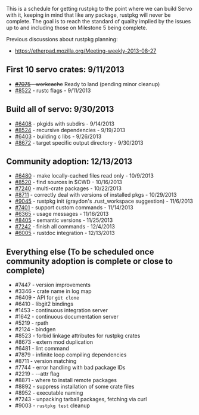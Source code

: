 This is a schedule for getting rustpkg to the point where we can build Servo with it, keeping in mind that like any package, rustpkg will never be complete. The goal is to reach the standard of quality implied by the issues up to and including those on Milestone 5 being complete.

Previous discussions about rustpkg planning:
* https://etherpad.mozilla.org/Meeting-weekly-2013-08-27

## First 10 servo crates: 9/11/2013
 * ~~[#7075](https://github.com/mozilla/rust/issues/7075) - workcache~~ Ready to land (pending minor cleanup)
 * [#8522](https://github.com/mozilla/rust/issues/8522) - rustc flags - 9/11/2013

## Build all of servo: 9/30/2013
 * [#6408](https://github.com/mozilla/rust/issues/6408) - pkgids with subdirs - 9/14/2013                 
 * [#8524](https://github.com/mozilla/rust/issues/8524) - recursive dependencies - 9/19/2013              
 * [#6403](https://github.com/mozilla/rust/issues/6403) - building c libs - 9/26/2013                     
 * [#8672](https://github.com/mozilla/rust/issues/8672) - target specific output directory - 9/30/2013   

## Community adoption: 12/13/2013
 * [#6480](https://github.com/mozilla/rust/issues/6480) - make locally-cached files read only - 10/9/2013
 * [#8520](https://github.com/mozilla/rust/issues/8520) - find sources in $CWD - 10/16/2013
 * [#7240](https://github.com/mozilla/rust/issues/7240) - multi-crate packages - 10/22/2013
 * [#8711](https://github.com/mozilla/rust/issues/8711) - correctly deal with versions of installed pkgs - 10/29/2013
 * [#9045](https://github.com/mozilla/rust/issues/9045) - rustpkg init (graydon's .rust_workspace suggestion) - 11/6/2013
 * [#7401](https://github.com/mozilla/rust/issues/7401) - support custom commands - 11/14/2013
 * [#6365](https://github.com/mozilla/rust/issues/6365) - usage messages - 11/16/2013
 * [#8405](https://github.com/mozilla/rust/issues/8405) - semantic versions - 11/25/2013
 * [#7242](https://github.com/mozilla/rust/issues/7242) - finish all commands - 12/4/2013
 * [#6005](https://github.com/mozilla/rust/issues/6005) - rustdoc integration - 12/13/2013

## Everything else (To be scheduled once community adoption is complete or close to complete)
 * #7447 - version improvements
 * #3346 - crate name in log map
 * #6409 - API for `git clone`
 * #6410 - libgit2 bindings
 * #1453 - continuous integration server
 * #1642 - continuous documentation server
 * #5219 - rpath
 * #2124 - bindgen
 * #8523 - forbid linkage attributes for rustpkg crates
 * #8673 - extern mod duplication
 * #6481 - lint command
 * #7879 - infinite loop compiling dependencies
 * #8711 - version matching
 * #7744 - error handling with bad package IDs
 * #2219 - --attr flag
 * #8871 - where to install remote packages
 * #8892 - suppress installation of some crate files
 * #8952 - executable naming
 * #7243 - unpacking tarball packages, fetching via curl
 * #9003 - `rustpkg test` cleanup